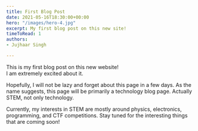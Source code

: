 ```yaml
---
title: First Blog Post
date: 2021-05-16T18:30:00+00:00
hero: "/images/hero-4.jpg"
excerpt: My first blog post on this new site!
timeToRead: 1
authors:
- Jujhaar Singh

---
```

This is my first blog post on this new website!  
I am extremely excited about it.

Hopefully, I will not be lazy and forget about this page in a few days. As the name suggests, this page will be primarily a technology blog page. Actually STEM, not only technology. 

Currently, my interests in STEM are mostly around physics, electronics, programming, and CTF competitions. Stay tuned for the interesting things that are coming soon!